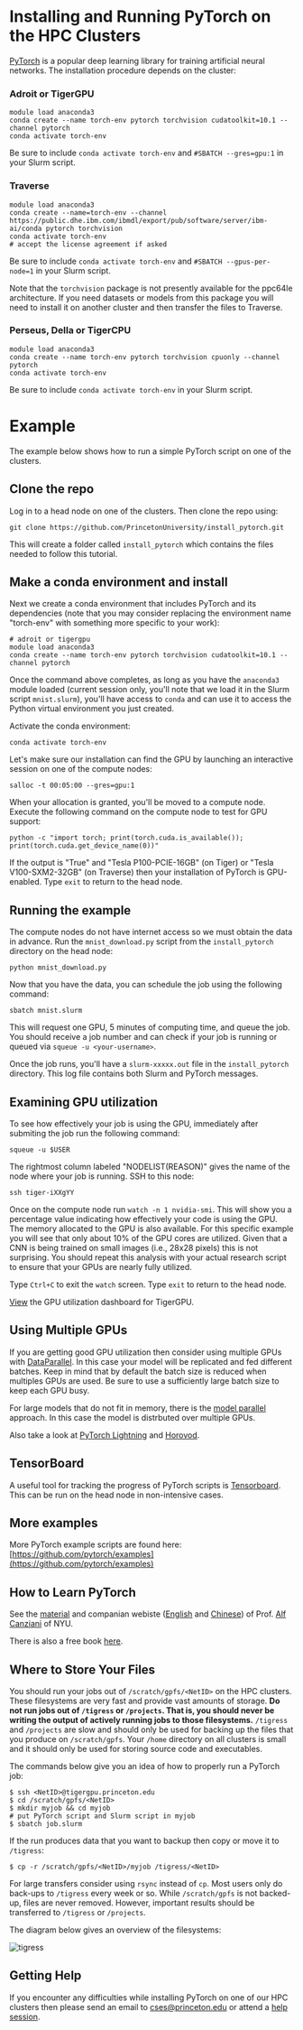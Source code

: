 # Installing and Running PyTorch on the HPC Clusters


[PyTorch](https://pytorch.org) is a popular deep learning library for training artificial neural networks. The installation procedure depends on the cluster:

### Adroit or TigerGPU

```
module load anaconda3
conda create --name torch-env pytorch torchvision cudatoolkit=10.1 --channel pytorch
conda activate torch-env
```

Be sure to include `conda activate torch-env` and `#SBATCH --gres=gpu:1` in your Slurm script.

### Traverse

```
module load anaconda3
conda create --name=torch-env --channel https://public.dhe.ibm.com/ibmdl/export/pub/software/server/ibm-ai/conda pytorch torchvision
conda activate torch-env
# accept the license agreement if asked
```

Be sure to include `conda activate torch-env` and `#SBATCH --gpus-per-node=1` in your Slurm script.

Note that the `torchvision` package is not presently available for the ppc64le architecture. If you need datasets or models from this package you will need to install it on another cluster and then transfer the files to Traverse.

### Perseus, Della or TigerCPU

```
module load anaconda3
conda create --name torch-env pytorch torchvision cpuonly --channel pytorch
conda activate torch-env
```

Be sure to include `conda activate torch-env` in your Slurm script.

# Example

The example below shows how to run a simple PyTorch script on one of the clusters.

## Clone the repo

Log in to a head node on one of the clusters. Then clone the repo using:

```
git clone https://github.com/PrincetonUniversity/install_pytorch.git
```

This will create a folder called `install_pytorch` which contains the files needed to follow this tutorial.

## Make a conda environment and install

Next we create a conda environment that includes PyTorch and its dependencies (note that you may consider replacing the environment name "torch-env" with something more specific to your work):

```
# adroit or tigergpu
module load anaconda3
conda create --name torch-env pytorch torchvision cudatoolkit=10.1 --channel pytorch
```

Once the command above completes, as long as you have the `anaconda3` module loaded (current session only,
you'll note that we load it in the Slurm script `mnist.slurm`),
you'll have access to `conda` and can use it to access the Python virtual environment you just created.

Activate the conda environment:

```
conda activate torch-env
```

Let's make sure our installation can find the GPU by launching an interactive session on one of the compute nodes:

```
salloc -t 00:05:00 --gres=gpu:1
```

When your allocation is granted, you'll be moved to a compute node. Execute the following command on the compute node to test for GPU support:

```
python -c "import torch; print(torch.cuda.is_available()); print(torch.cuda.get_device_name(0))"
```

If the output is "True" and "Tesla P100-PCIE-16GB" (on Tiger) or "Tesla V100-SXM2-32GB" (on Traverse) then your installation of PyTorch is GPU-enabled. Type `exit` to return to the head node.


## Running the example

The compute nodes do not have internet access so we must obtain the data in advance. Run the `mnist_download.py` script from the `install_pytorch` directory on the head node:

```
python mnist_download.py
```

Now that you have the data, you can schedule the job using the following command:

```
sbatch mnist.slurm
```

This will request one GPU, 5 minutes of computing time, and queue the job. You should receive a job number and can check if your job is running or queued
via `squeue -u <your-username>`.

Once the job runs, you'll have a `slurm-xxxxx.out` file in the `install_pytorch` directory. This log file contains both Slurm and PyTorch messages.

## Examining GPU utilization

To see how effectively your job is using the GPU, immediately after submiting the job run the following command:

```
squeue -u $USER
```

The rightmost column labeled "NODELIST(REASON)" gives the name of the node where your job is running. SSH to this node:

```
ssh tiger-iXXgYY
```

Once on the compute node run `watch -n 1 nvidia-smi`. This will show you a percentage value indicating how effectively your code is using the GPU. The memory allocated to the GPU is also available. For this specific example you will see that only about 10% of the GPU cores are utilized. Given that a CNN is being trained on small images (i.e., 28x28 pixels) this is not surprising. You should repeat this analysis with your actual research script to ensure that your GPUs are nearly fully utilized.

Type `Ctrl+C` to exit the `watch` screen. Type `exit` to return to the head node.

[View](https://researchcomputing.princeton.edu/node/7171) the GPU utilization dashboard for TigerGPU.


## Using Multiple GPUs

If you are getting good GPU utilization then consider using multiple GPUs with [DataParallel](https://pytorch.org/tutorials/beginner/blitz/data_parallel_tutorial.html). In this case your model will be replicated and fed different batches. Keep in mind that by default the batch size is reduced when multiples GPUs are used. Be sure to use a sufficiently large batch size to keep each GPU busy.

For large models that do not fit in memory, there is the [model parallel](https://pytorch.org/tutorials/intermediate/model_parallel_tutorial.html) approach. In this case the model is distrbuted over multiple GPUs.

Also take a look at [PyTorch Lightning](https://github.com/PyTorchLightning/pytorch-lightning) and [Horovod](https://github.com/horovod/horovod).


## TensorBoard

A useful tool for tracking the progress of PyTorch scripts is [Tensorboard](https://pytorch.org/tutorials/intermediate/tensorboard_tutorial.html). This can be run on the head node in non-intensive cases.

## More examples

More PyTorch example scripts are found here: [https://github.com/pytorch/examples](https://github.com/pytorch/examples)

## How to Learn PyTorch

See the [material](https://github.com/Atcold/pytorch-Deep-Learning) and companian webiste ([English](https://atcold.github.io/pytorch-Deep-Learning/) and [Chinese](https://github.com/Atcold/pytorch-Deep-Learning/blob/master/docs/zh/README-ZH.md)) of Prof. [Alf Canziani](https://twitter.com/alfcnz?lang=en) of NYU.

There is also a free book [here](https://pytorch.org/deep-learning-with-pytorch).

## Where to Store Your Files

You should run your jobs out of `/scratch/gpfs/<NetID>` on the HPC clusters. These filesystems are very fast and provide vast amounts of storage. **Do not run jobs out of `/tigress` or `/projects`. That is, you should never be writing the output of actively running jobs to those filesystems.** `/tigress` and `/projects` are slow and should only be used for backing up the files that you produce on `/scratch/gpfs`. Your `/home` directory on all clusters is small and it should only be used for storing source code and executables.

The commands below give you an idea of how to properly run a PyTorch job:

```
$ ssh <NetID>@tigergpu.princeton.edu
$ cd /scratch/gpfs/<NetID>
$ mkdir myjob && cd myjob
# put PyTorch script and Slurm script in myjob
$ sbatch job.slurm
```

If the run produces data that you want to backup then copy or move it to `/tigress`:

```
$ cp -r /scratch/gpfs/<NetID>/myjob /tigress/<NetID>
```

For large transfers consider using `rsync` instead of `cp`. Most users only do back-ups to `/tigress` every week or so. While `/scratch/gpfs` is not backed-up, files are never removed. However, important results should be transferred to `/tigress` or `/projects`.

The diagram below gives an overview of the filesystems:

![tigress](https://tigress-web.princeton.edu/~jdh4/hpc_princeton_filesystems.png)

## Getting Help

If you encounter any difficulties while installing PyTorch on one of our HPC clusters then please send an email to <a href="mailto:cses@princeton.edu">cses@princeton.edu</a> or attend a <a href="https://researchcomputing.princeton.edu/education/help-sessions">help session</a>.
